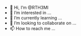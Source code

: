 - 👋 Hi, I’m @RTH3MI
- 👀 I’m interested in ...
- 🌱 I’m currently learning ...
- 💞️ I’m looking to collaborate on ...
- 📫 How to reach me ...

<!---
RTH3MI/RTH3MI is a ✨ special ✨ repository because its `README.md` (this file) appears on your GitHub profile.
You can click the Preview link to take a look at your changes.
--->
